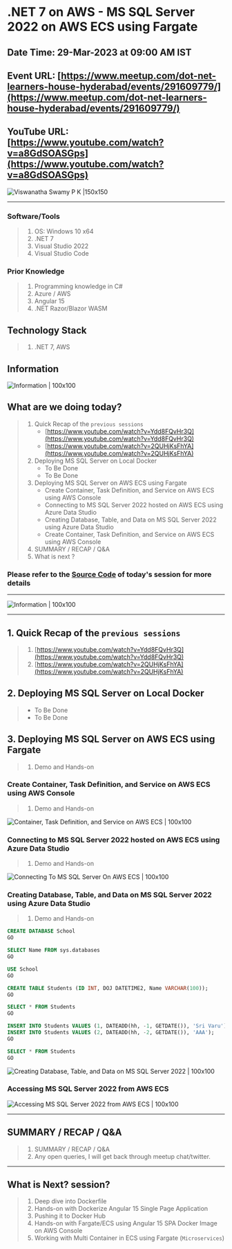 # .NET 7 on AWS - MS SQL Server 2022 on AWS ECS using Fargate

## Date Time: 29-Mar-2023 at 09:00 AM IST

## Event URL: [https://www.meetup.com/dot-net-learners-house-hyderabad/events/291609779/](https://www.meetup.com/dot-net-learners-house-hyderabad/events/291609779/)

## YouTube URL: [https://www.youtube.com/watch?v=a8GdSOASGps](https://www.youtube.com/watch?v=a8GdSOASGps)

![Viswanatha Swamy P K |150x150](./Documentation/Images/ViswanathaSwamyPK.PNG)

---

### Software/Tools

> 1. OS: Windows 10 x64
> 1. .NET 7
> 1. Visual Studio 2022
> 1. Visual Studio Code

### Prior Knowledge

> 1. Programming knowledge in C#
> 1. Azure / AWS
> 1. Angular 15
> 1. .NET Razor/Blazor WASM

## Technology Stack

> 1. .NET 7, AWS

## Information

![Information | 100x100](./Documentation/Images/Information.PNG)

## What are we doing today?

> 1. Quick Recap of the `previous sessions`
>    - [https://www.youtube.com/watch?v=Ydd8FQvHr3Q](https://www.youtube.com/watch?v=Ydd8FQvHr3Q)
>    - [https://www.youtube.com/watch?v=2QUHjKsFhYA](https://www.youtube.com/watch?v=2QUHjKsFhYA)
> 1. Deploying MS SQL Server on Local Docker
>    - To Be Done
>    - To Be Done
> 1. Deploying MS SQL Server on AWS ECS using Fargate
>    - Create Container, Task Definition, and Service on AWS ECS using AWS Console
>    - Connecting to MS SQL Server 2022 hosted on AWS ECS using Azure Data Studio
>    - Creating Database, Table, and Data on MS SQL Server 2022 using Azure Data Studio
>    - Create Container, Task Definition, and Service on AWS ECS using AWS Console
> 1. SUMMARY / RECAP / Q&A
> 1. What is next ?

### Please refer to the [**Source Code**](https://github.com/vishipayyallore/speaker-series-2023/tree/main/dotnet-6-on-aws/Fargate_ECS_S1) of today's session for more details

---

![Information | 100x100](./Documentation/Images/SeatBelt.PNG)

---

## 1. Quick Recap of the `previous sessions`

> 1. [https://www.youtube.com/watch?v=Ydd8FQvHr3Q](https://www.youtube.com/watch?v=Ydd8FQvHr3Q)
> 1. [https://www.youtube.com/watch?v=2QUHjKsFhYA](https://www.youtube.com/watch?v=2QUHjKsFhYA)

## 2. Deploying MS SQL Server on Local Docker
>
> - To Be Done
> - To Be Done

## 3. Deploying MS SQL Server on AWS ECS using Fargate

> 1. Demo and Hands-on

### Create Container, Task Definition, and Service on AWS ECS using AWS Console

> 1. Demo and Hands-on

![Container, Task Definition, and Service on AWS ECS | 100x100](./Documentation/Images/AWS_ECS_Cluster.PNG)

### Connecting to MS SQL Server 2022 hosted on AWS ECS using Azure Data Studio

> 1. Demo and Hands-on

![Connecting To MS SQL Server On AWS ECS | 100x100](./Documentation/Images/ConnectingToMSSQLServerOn_AWS_ECS.PNG)

### Creating Database, Table, and Data on MS SQL Server 2022 using Azure Data Studio

> 1. Demo and Hands-on

```sql
CREATE DATABASE School
GO

SELECT Name FROM sys.databases
GO

USE School
GO

CREATE TABLE Students (ID INT, DOJ DATETIME2, Name VARCHAR(100));
GO

SELECT * FROM Students
GO

INSERT INTO Students VALUES (1, DATEADD(hh, -1, GETDATE()), 'Sri Varu');
INSERT INTO Students VALUES (2, DATEADD(hh, -2, GETDATE()), 'AAA');
GO

SELECT * FROM Students
GO
```

![Creating Database, Table, and Data on MS SQL Server 2022 | 100x100](./Documentation/Images/CreateDatabaseTableData_DataStudio.PNG)

### Accessing MS SQL Server 2022 from AWS ECS

![Accessing MS SQL Server 2022 from AWS ECS | 100x100](./Documentation/Images/MSSQLServer_2022_On_AWS_ECS.PNG)

---

## SUMMARY / RECAP / Q&A

> 1. SUMMARY / RECAP / Q&A
> 2. Any open queries, I will get back through meetup chat/twitter.

---

## What is Next? session?

> 1. Deep dive into Dockerfile
> 1. Hands-on with Dockerize Angular 15 Single Page Application
> 1. Pushing it to Docker Hub
> 1. Hands-on with Fargate/ECS using Angular 15 SPA Docker Image on AWS Console
> 1. Working with Multi Container in ECS using Fargate (`Microservices`)
